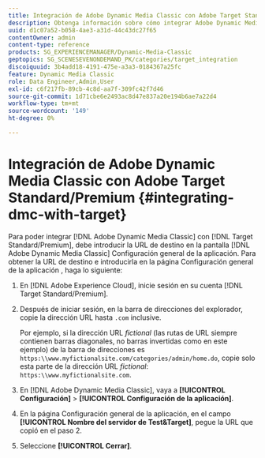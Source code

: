 ```yaml
---
title: Integración de Adobe Dynamic Media Classic con Adobe Target Standard/Premium
description: Obtenga información sobre cómo integrar Adobe Dynamic Media Classic con Adobe Target Standard/Premium.
uuid: d1c07a52-b058-4ae3-a31d-44c43dc27f65
contentOwner: admin
content-type: reference
products: SG_EXPERIENCEMANAGER/Dynamic-Media-Classic
geptopics: SG_SCENESEVENONDEMAND_PK/categories/target_integration
discoiquuid: 3b4add18-4191-475e-a3a3-0184367a25fc
feature: Dynamic Media Classic
role: Data Engineer,Admin,User
exl-id: c6f217fb-89cb-4c8d-aa7f-309fc42f7d46
source-git-commit: 1d71cbe6e2493ac8d47e837a20e194b6ae7a22d4
workflow-type: tm+mt
source-wordcount: '149'
ht-degree: 0%

---
```


# Integración de Adobe Dynamic Media Classic con Adobe Target Standard/Premium {#integrating-dmc-with-target}

Para poder integrar [!DNL Adobe Dynamic Media Classic] con [!DNL Target Standard/Premium], debe introducir la URL de destino en la pantalla [!DNL Adobe Dynamic Media Classic] Configuración general de la aplicación. Para obtener la URL de destino e introducirla en la página Configuración general de la aplicación , haga lo siguiente:

1. En [!DNL Adobe Experience Cloud], inicie sesión en su cuenta [!DNL Target Standard/Premium].
1. Después de iniciar sesión, en la barra de direcciones del explorador, copie la dirección URL hasta `.com` inclusive.

   Por ejemplo, si la dirección URL *fictional* (las rutas de URL siempre contienen barras diagonales, no barras invertidas como en este ejemplo) de la barra de direcciones es `https:\\www.myfictionalsite.com/categories/admin/home.do`, copie solo esta parte de la dirección URL *fictional*: `https:\\www.myfictionalsite.com`.

1. En [!DNL Adobe Dynamic Media Classic], vaya a **[!UICONTROL Configuración]** > **[!UICONTROL Configuración de la aplicación]**.
1. En la página Configuración general de la aplicación, en el campo **[!UICONTROL Nombre del servidor de Test&amp;Target]**, pegue la URL que copió en el paso 2.
1. Seleccione **[!UICONTROL Cerrar]**.

